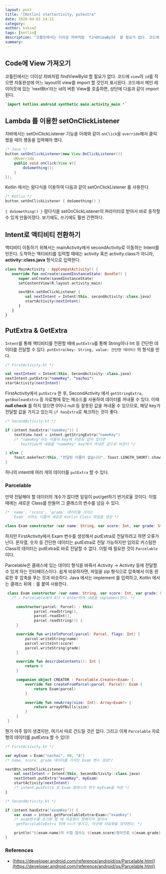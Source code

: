```yaml
---
layout: post
title: "[Kotlin] startactivity, putextra"
date: 2020-04-01 14:21
category: 
author: kskim2
tags: [kotlin]
description: "코틀린에서는 더이상 자바처럼  findViewById  할 필요가 없다. 코드에  `view`의  `id`를 적으면 자동완성에 어느 layout의 view를 import 할 것인지 표시된다. 코드에서 메인 레이아웃에 있는 ‘nextBtn’라는 id의 버튼 View를 호출하면, 상단에 다음과 같이 import 된다."
summary: 
---
```



## Code에 View 가져오기

코틀린에서는 더이상 자바처럼  findViewById  할 필요가 없다. 코드에  `view`의  `id`를 적으면 자동완성에 어느 layout의 view를 import 할 것인지 표시된다. 코드에서 메인 레이아웃에 있는 ‘nextBtn’라는 id의 버튼 View를 호출하면, 상단에 다음과 같이 import 된다.

```kotlin
`import kotlinx.android.synthetic.main.activity_main.*`
```
  

## Lambda 를 이용한 setOnClickListener

자바에서는 setOnClickListener 기능을 아래와 같이  `onClick`을  `override`해서 클릭했을 때의 행동을 입력해야 했다.

```java
/* Java */
button.setOnClickListener(new View.OnClickListener(){
    @Override
    public void onClick(View v){
        doSomething();
    }
});

```

  

Kotlin 에서는 람다식을 이용하여 다음과 같이 setOnClickListener 를 사용한다.

```kotlin
/* Kotlin */
button.setOnClickListener { doSomething() }

```

`{ doSomething() }`  람다식을 setOnClickListener의 파라미터로 받아서 바로 동작할 수 있게 만들어졌다. 보기에도, 쓰기에도 훨씬 간편하다.  
  

## Intent로 액티비티 전환하기

액티비티 이동하기 위해서는 mainActivity에서 secondActivity로 이동하는 Intent를 만든다. 도착하는 액티비티를 입력할 때에는  activity  혹은  activity.class가 아니라,  **activity::class.java**  형식으로 입력한다.

```kotlin
class MainActivity : AppCompatActivity() {
   override fun onCreate(savedInstanceState: Bundle?) {
      super.onCreate(savedInstanceState)
      setContentView(R.layout.activity_main)

      nextBtn.setOnClickListener {
         val nextIntent = Intent(this, secondActivity::class.java)
         startActivity(nextIntent)  
      }
   }
}

```

## PutExtra & GetExtra

`Intent`를 통해 액티비티를 전환할 때에  `putExtra`를 통해 String이나 Int 등 간단한 데이터를 전달할 수 있다.  `putExtra(key: String, value: 간단한 데이터)`  의 형식을 띤다.

```kotlin
/* FirstActivity.kt */

val nextIntent = Intent(this, SecondActivity::class.java)
nextIntent.putExtra("nameKey", "nachoi")
startActivity(nextIntent)

```

  

FirstActivity에서  `putExtra`  한 후, SecondActivity 에서  `getStringExtra`,  `getBooleanExtra`  등 자료형에 맞는 메소드를 사용하여 데이터를 꺼내올 수 있다. 이때  **null check**  를 하지 않으면 0이나 null 등 잘못된 값을 꺼내올 수 있으므로, 해당 key가 전달할 값을 가지고 있는지  `if hasExtra`로 체크하는 것이 좋다.

```kotlin
/* SecondActivity.kt */

if (intent.hasExtra("nameKey")) {
    textView.text = intent.getStringExtra("nameKey")  
    /* "nameKey"라는 이름의 key에 저장된 값이 있다면
       textView의 내용을 "nameKey" key에서 꺼내온 값으로 바꾼다 */

} else {
    Toast.makeText(this, "전달된 이름이 없습니다", Toast.LENGTH_SHORT).show()
}


```

  
하나의 intent에 여러 개의 데이터를  `putExtra`  할 수 있다.

  
  

### Parcelable

만약 전달해야 할 데이터의 개수가 많다면 일일이 put/get하기 번거로울 것이다. 이럴 때에는 새로운 Class를 만들어 그 클래스의 변수를 넘길 수 있다.

```kotlin
/* 'name', 'score', 'grade' 데이터를 가지는
   'Exam' 이라는 이름의 새로운 Kotlin Class 파일을 생성 */

class Exam constructor (var name: String, var score: Int, var grade: String)

```

하지만 FirstActivity에서 Exam 변수를 생성해서 putExtra로 전달하려고 하면 오류가 난다. 문자열, 숫자 등 간단한 데이터는 putExtra로 전달 가능하지만 임의로 커스텀한 Class의 데이터는 putExtra로 바로 전달할 수 없다. 이럴 때 필요한 것이  `Parcelable`  이다.

Parcelable은 클래스에 있는 데이터 형식을 바꿔서 Activity -> Activity 등에 전달할 수 있게 하는 인터페이스이다. 쉽게 비유하자면, 파일을 zip 형식으로 압축해서 이동 완료한 후 압축을 푸는 것과 비슷하다. Java 에서는 implement 를 입력하고, Kotlin 에서는 클래스 뒤에  `:`  를 붙여 사용한다.

```kotlin
 class Exam constructor (var name: String, var score: Int, var grade: String) : Parcelable {
   /* : Parcelable에서 Alt + Enter하여 내용을 implement한다. */

     constructor(parcel: Parcel) : this(
             parcel.readString(),
             parcel.readInt(),
             parcel.readString()) {
     }

     override fun writeToParcel(parcel: Parcel, flags: Int) {
         parcel.writeString(name)
         parcel.writeInt(score)
         parcel.writeString(grade)
     }

     override fun describeContents(): Int {
         return 0
     }

     companion object CREATOR : Parcelable.Creator<Exam> {
         override fun createFromParcel(parcel: Parcel): Exam {
             return Exam(parcel)
         }

         override fun newArray(size: Int): Array<Exam?> {
             return arrayOfNulls(size)
         }
     }
 }


```

뭔가 아주 많이 생겼지만, 여기서 따로 건드릴 것은 없다. 그리고 이제  `Parcelable`  자료형의 데이터를 putExtra 할 수 있다!  

```kotlin
/* FirstActivity.kt */

var myExam = Exam("nachoi", 90, "A")
/* name, score, grade 데이터를 가지는 Exam 변수 생성*/

nextBtn.setOnClickListener{
    val nextIntent = Intent(this, SecondActivity::class.java)
    nextIntent.putExtra("examKey", myExam)
    startActivity(nextIntent)
    /* intent.putExtra 로 Exam 클래스의 변수 myExam을 저장 */
}

```

```kotlin
/* SecondActivity.kt */

if (intent.hasExtra("examKey")) {
    var exam = intent.getParcelableExtra<Exam>("examKey")
    /* exam변수를 초기화 할 때 자료형이 정해지지 않아서
     getParcelableExtra 뒤에 <>가 생기고, 이곳에 자료형을 입력한다. */

    println("${exam.name}의 시험 점수는 ${exam.score}점이므로 ${exam.grade}등급이다.")
}

```

  


### References

-   [https://developer.android.com/reference/android/os/Parcelable.html](https://developer.android.com/reference/android/os/Parcelable.html)
